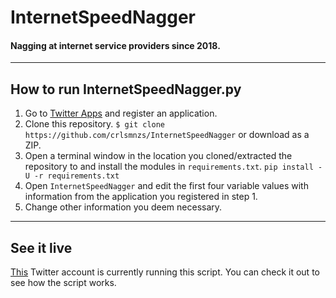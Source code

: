 # InternetSpeedNagger
#### Nagging at internet service providers since 2018.

***

## How to run InternetSpeedNagger.py
1. Go to [Twitter Apps](https://apps.twitter.com/) and register an application.
2. Clone this repository.
  `$ git clone https://github.com/crlsmnzs/InternetSpeedNagger`
  or download as a ZIP.
3. Open a terminal window in the location you cloned/extracted the repository to and install the modules in `requirements.txt`.
  `pip install -U -r requirements.txt`
4. Open `InternetSpeedNagger` and edit the first four variable values with information from the application you registered in step 1.
5. Change other information you deem necessary.

*** 

## See it live
[This](https://twitter.com/eusoumeo) Twitter account is currently running this script. You can check it out to see how the script works.